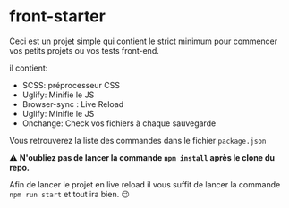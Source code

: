 # front-starter

Ceci est un projet simple qui contient le strict minimum pour commencer vos petits projets ou vos tests front-end.

il contient:

- SCSS: préprocesseur CSS
- Uglify: Minifie le JS
- Browser-sync : Live Reload
- Uglify: Minifie le JS
- Onchange: Check vos fichiers à chaque sauvegarde

Vous retrouverez la liste des commandes dans le fichier `package.json`

:warning: **N'oubliez pas de lancer la commande `npm install` après le clone du repo.**

Afin de lancer le projet en live reload il vous suffit de lancer la commande `npm run start` et tout ira bien. :wink:
